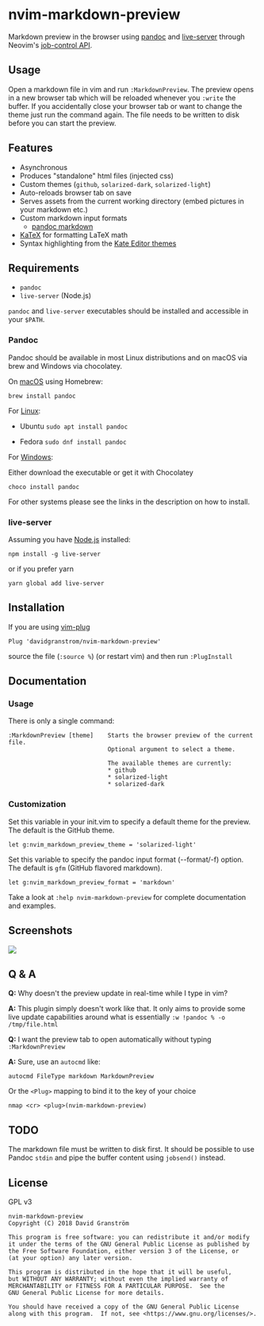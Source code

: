 # nvim-markdown-preview

Markdown preview in the browser using [pandoc](https://pandoc.org/) and [live-server](https://github.com/tapio/live-server) through Neovim's [job-control API](https://neovim.io/doc/user/job_control.html).

## Usage

Open a markdown file in vim and run `:MarkdownPreview`. The preview opens in a new browser tab which will be reloaded whenever you `:write` the buffer. If you accidentally close your browser tab or want to change the theme just run the command again. The file needs to be written to disk before you can start the preview.

## Features

* Asynchronous
* Produces "standalone" html files (injected css)
* Custom themes (`github`, `solarized-dark`, `solarized-light`)
* Auto-reloads browser tab on save
* Serves assets from the current working directory (embed pictures in your markdown etc.)
* Custom markdown input formats
  - [pandoc markdown](https://pandoc.org/MANUAL.html#pandocs-markdown)
* [KaTeX](https://katex.org/) for formatting LaTeX math
* Syntax highlighting from the [Kate Editor themes](https://github.com/KDE/syntax-highlighting#color-theme-files)

## Requirements

* `pandoc`
* `live-server` (Node.js)

`pandoc` and `live-server` executables should be installed and accessible in your `$PATH`.

### Pandoc

Pandoc should be available in most Linux distributions and on macOS via brew and Windows via chocolatey.

On [macOS](https://pandoc.org/installing.html#macos) using Homebrew:

```
brew install pandoc
```

For [Linux](https://pandoc.org/installing.html#linux):

* Ubuntu `sudo apt install pandoc`

* Fedora `sudo dnf install pandoc`

For [Windows](https://pandoc.org/installing.html#windows):

Either download the executable or get it with Chocolatey

```
choco install pandoc
```

For other systems please see the links in the description on how to install.

### live-server

Assuming you have [Node.js](https://nodejs.org/en/download/) installed:
```
npm install -g live-server
```

or if you prefer yarn
```
yarn global add live-server
```

## Installation

If you are using [vim-plug](https://github.com/junegunn/vim-plug)

`Plug 'davidgranstrom/nvim-markdown-preview'`

source the file (`:source %`) (or restart vim) and then run `:PlugInstall`

## Documentation

### Usage

There is only a single command:

```vim
:MarkdownPreview [theme]    Starts the browser preview of the current file.
                            Optional argument to select a theme.

                            The available themes are currently:
                            * github
                            * solarized-light
                            * solarized-dark

```

### Customization

Set this variable in your init.vim to specify a default theme for the preview.
The default is the GitHub theme.

```vim
let g:nvim_markdown_preview_theme = 'solarized-light'
```
Set this variable to specify the pandoc input format (--format/-f) option.
The default is `gfm` (GitHub flavored markdown).

```vim
let g:nvim_markdown_preview_format = 'markdown'
```

Take a look at `:help nvim-markdown-preview` for complete documentation and examples.

## Screenshots

![](./screenshots/grid.png)

## Q & A

**Q:** Why doesn't the preview update in real-time while I type in vim?

**A:** This plugin simply doesn't work like that. It only aims to provide some live update capabilities around what is essentially `:w !pandoc % -o /tmp/file.html`

**Q:** I want the preview tab to open automatically without typing `:MarkdownPreview`

**A:** Sure, use an `autocmd` like:
```
autocmd FileType markdown MarkdownPreview
```

Or the `<Plug>` mapping to bind it to the key of your choice
```
nmap <cr> <plug>(nvim-markdown-preview)
```

## TODO

The markdown file must be written to disk first. It should be possible to use Pandoc `stdin` and pipe the buffer content using `jobsend()` instead.

## License

GPL v3

```
nvim-markdown-preview
Copyright (C) 2018 David Granström

This program is free software: you can redistribute it and/or modify
it under the terms of the GNU General Public License as published by
the Free Software Foundation, either version 3 of the License, or
(at your option) any later version.

This program is distributed in the hope that it will be useful,
but WITHOUT ANY WARRANTY; without even the implied warranty of
MERCHANTABILITY or FITNESS FOR A PARTICULAR PURPOSE.  See the
GNU General Public License for more details.

You should have received a copy of the GNU General Public License
along with this program.  If not, see <https://www.gnu.org/licenses/>.
```
